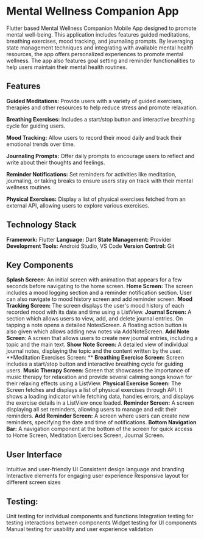 # Mental Wellness Companion App


Flutter based Mental Wellness Companion Mobile App designed to promote mental well-being. This application includes features guided meditations, breathing exercises, mood tracking, and journaling prompts. By leveraging state management techniques and integrating with available mental health resources, the app offers personalized experiences to promote mental wellness. The app also features goal setting and reminder functionalities to help users maintain their mental health routines.


## Features

**Guided Meditations:** Provide users with a variety of guided exercises, therapies and other resources to help reduce stress and promote relaxation.

**Breathing Exercises:** Includes a start/stop button and interactive breathing cycle for guiding users.

**Mood Tracking:** Allow users to record their mood daily and track their emotional trends over time.

**Journaling Prompts:** Offer daily prompts to encourage users to reflect and write about their thoughts and feelings.

**Reminder Notifications:** Set reminders for activities like meditation, journaling, or taking breaks to ensure users stay on track with their mental wellness routines.

**Physical Exercises:** Display a list of physical exercises fetched from an external API, allowing users to explore various exercises.


## Technology Stack
**Framework:** Flutter
**Language:** Dart
**State Management:** Provider
**Development Tools:** Android Studio, VS Code
**Version Control:** Git


## Key Components
**Splash Screen:** An initial screen with animation that appears for a few seconds before navigating to the home screen.
**Home Screen:** The screen includes a mood logging section and a reminder notification section. User can also navigate to mood history screen and add reminder screen.
**Mood Tracking Screen:** The screen displays the user's mood history of each recorded mood with its date and time using a ListView.
**Journal Screen:** A section which allows users to view, add, and delete journal entries. On tapping a note opens a detailed NotesScreen. A floating action button is also given which allows adding new notes via AddNoteScreen.
**Add Note Screen**: A screen that allows users to create new journal entries, including a topic and the main text.
**Show Note Screen:** A detailed view of individual journal notes, displaying the topic and the content written by the user.
**Meditation Exercises Screen: **
**Breathing Exercise Screen:** Screen includes a start/stop button and interactive breathing cycle for guiding users.
**Music Therapy Screen:** Screen that showcases the importance of music therapy for relaxation and provide several calming songs known for their relaxing effects using a ListView.
**Physical Exercise Screen:** The Screen fetches and displays a list of physical exercises through API. It shows a loading indicator while fetching data, handles errors, and displays the exercise details in a ListView once loaded.
**Reminder Screen:** A screen displaying all set reminders, allowing users to manage and edit their reminders.
**Add Reminder Screen:** A screen where users can create new reminders, specifying the date and time of notifications.
**Bottom Navigation Bar:** A navigation component at the bottom of the screen for quick access to Home Screen, Meditation Exercises Screen, Journal Screen.


## User Interface
Intuitive and user-friendly UI
Consistent design language and branding
Interactive elements for engaging user experience
Responsive layout for different screen sizes


## Testing:
Unit testing for individual components and functions
Integration testing for testing interactions between components
Widget testing for UI components
Manual testing for usability and user experience validation
